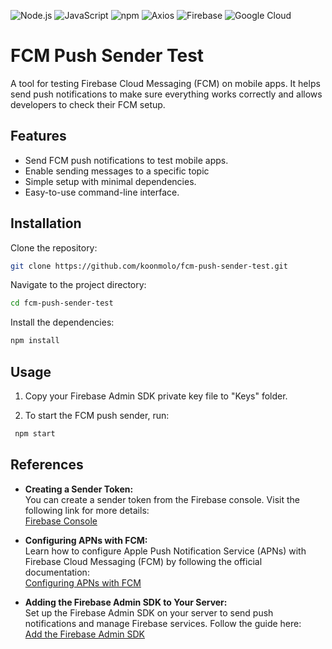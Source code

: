 ![Node.js](https://img.shields.io/badge/Node.js-339933?style=for-the-badge&logo=nodedotjs&logoColor=white)
![JavaScript](https://img.shields.io/badge/JavaScript-F7DF1E?style=for-the-badge&logo=javascript&logoColor=black)
![npm](https://img.shields.io/badge/npm-CB3837?style=for-the-badge&logo=npm&logoColor=white)
![Axios](https://img.shields.io/badge/Axios-5A29E4?style=for-the-badge&logo=axios&logoColor=white)
![Firebase](https://img.shields.io/badge/Firebase-FFCA28?style=for-the-badge&logo=firebase&logoColor=black)
![Google Cloud](https://img.shields.io/badge/Google%20Cloud-4285F4?style=for-the-badge&logo=googlecloud&logoColor=white)


# FCM Push Sender Test
A tool for testing Firebase Cloud Messaging (FCM) on mobile apps. It helps send push notifications to make sure everything works correctly and allows developers to check their FCM setup.

## Features
- Send FCM push notifications to test mobile apps.
- Enable sending messages to a specific topic
- Simple setup with minimal dependencies.
- Easy-to-use command-line interface.

## Installation

Clone the repository:
```sh
git clone https://github.com/koonmolo/fcm-push-sender-test.git
```

Navigate to the project directory:
```sh
cd fcm-push-sender-test
```

Install the dependencies:
```sh
npm install
```

## Usage

1. Copy your Firebase Admin SDK private key file to "Keys" folder.
   
2. To start the FCM push sender, run:
```sh
 npm start
```

## References

- **Creating a Sender Token:**  
  You can create a sender token from the Firebase console. Visit the following link for more details:  
  [Firebase Console](https://console.firebase.google.com/)

- **Configuring APNs with FCM:**  
  Learn how to configure Apple Push Notification Service (APNs) with Firebase Cloud Messaging (FCM) by following the official documentation:  
  [Configuring APNs with FCM](https://firebase.google.com/docs/cloud-messaging/ios/certs)

- **Adding the Firebase Admin SDK to Your Server:**  
  Set up the Firebase Admin SDK on your server to send push notifications and manage Firebase services. Follow the guide here:  
  [Add the Firebase Admin SDK](https://firebase.google.com/docs/admin/setup)

